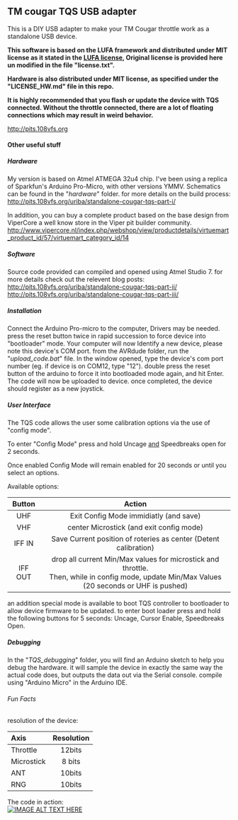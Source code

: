 ## TM cougar TQS USB adapter
This is a DIY USB adapter to make your TM Cougar throttle work as a standalone USB device.

**This software is based on the LUFA framework and distributed under MIT license as it stated in the [LUFA license](http://www.fourwalledcubicle.com/files/LUFA/Doc/120730/html/_page__license_info.html), Original license is provided here un modified in the file "license.txt".**

**Hardware is also distributed under MIT license, as specified under the "LICENSE_HW.md" file in this repo.**

**It is highly recommended that you flash or update the device with TQS connected. Without the throttle connected, there are a lot of floating connections which may result in weird behavior.**


http://pits.108vfs.org

#### Other useful stuff
##### Hardware
My version is based on Atmel ATMEGA 32u4 chip.
I've been using a replica of Sparkfun's Arduino Pro-Micro, with other versions YMMV.
Schematics can be found in the "*hardware*" folder.
for more details on the build process:
http://pits.108vfs.org/uriba/standalone-cougar-tqs-part-i/

In addition, you can buy a complete product based on the base design from ViperCore a well know store in the Viper pit builder community.
http://www.vipercore.nl/index.php/webshop/view/productdetails/virtuemart_product_id/57/virtuemart_category_id/14

##### Software
Source code provided can compiled and opened using Atmel Studio 7.
for more details check out the relevent blog posts:
http://pits.108vfs.org/uriba/standalone-cougar-tqs-part-ii/
http://pits.108vfs.org/uriba/standalone-cougar-tqs-part-iii/


##### Installation
Connect the Arduino Pro-micro to the computer, Drivers may be needed.
press the reset button twice in rapid succession to force device into "bootloader" mode.
Your computer will now Identify a new device, please note this device's COM port.
from the AVRdude folder, run the "*upload_code.bat*" file. In the window opened, type the device's com port number (eg. if device is on COM12, type "12").
double press the reset button of the arduino to force it into bootloaded mode again, and hit Enter. The code will now be uploaded to device. once completed, the device should register as a new joystick.

##### User Interface
The TQS code allows the user some calibration options via the use of "config mode".

To enter "Config Mode" press and hold Uncage <u>and</u> Speedbreaks open for 2 seconds.

Once enabled Config Mode will remain enabled for 20 seconds or until you select an options.

Available options:

| Button | Action |
|:------:|:------:|
| UHF    | Exit Config Mode immidiatly (and save) |
| VHF    | center Microstick (and exit config mode) |
| IFF IN | Save Current position of roteries as center (Detent calibration)|
| IFF OUT | drop all current Min/Max values for microstick and throttle. <br> Then, while in config mode, update Min/Max Values (20 seconds or UHF is pushed) |

an addition special mode is available to boot TQS controller to bootloader to allow device firmware to be updated.
to enter boot loader press and hold the following buttons for 5 seconds: Uncage, Cursor Enable, Speedbreaks Open.
##### Debugging
In the "*TQS_debugging*" folder, you will find an Arduino sketch to help you debug the hardware.
it will sample the device in exactly the same way the actual code does, but outputs the data out via the Serial console.
compile using "Arduino Micro" in the Arduino IDE.

###### Fun Facts
resolution of the device:

| Axis | Resolution |
|:-----|:----------:|
|Throttle|12bits|
|Microstick|8 bits|
|ANT|10bits|
|RNG|10bits|

The code in action:<br>
[![IMAGE ALT TEXT HERE](http://img.youtube.com/vi/_ej5wT5lJjc/0.jpg)](https://www.youtube.com/watch?v=_ej5wT5lJjc)

